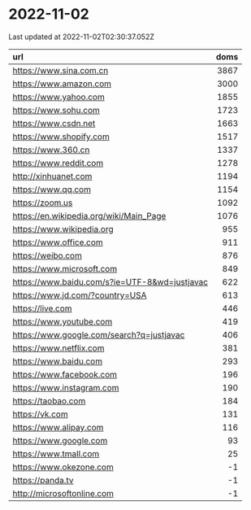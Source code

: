 # 2022-11-02

<!-- BEGIN -->
Last updated at 2022-11-02T02:30:37.052Z

url | doms
:- | -:
https://www.sina.com.cn | 3867
https://www.amazon.com | 3000
https://www.yahoo.com | 1855
https://www.sohu.com | 1723
https://www.csdn.net | 1663
https://www.shopify.com | 1517
https://www.360.cn | 1337
https://www.reddit.com | 1278
http://xinhuanet.com | 1194
https://www.qq.com | 1154
https://zoom.us | 1092
https://en.wikipedia.org/wiki/Main_Page | 1076
https://www.wikipedia.org | 955
https://www.office.com | 911
https://weibo.com | 876
https://www.microsoft.com | 849
https://www.baidu.com/s?ie=UTF-8&wd=justjavac | 622
https://www.jd.com/?country=USA | 613
https://live.com | 446
https://www.youtube.com | 419
https://www.google.com/search?q=justjavac | 406
https://www.netflix.com | 381
https://www.baidu.com | 293
https://www.facebook.com | 196
https://www.instagram.com | 190
https://taobao.com | 184
https://vk.com | 131
https://www.alipay.com | 116
https://www.google.com | 93
https://www.tmall.com | 25
https://www.okezone.com | -1
https://panda.tv | -1
http://microsoftonline.com | -1
<!-- END -->
